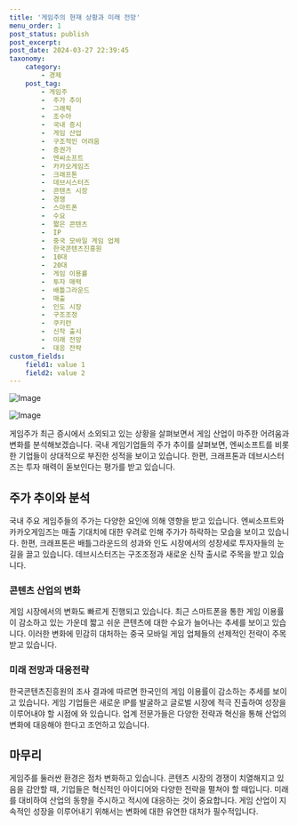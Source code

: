 ```yaml
---
title: '게임주의 현재 상황과 미래 전망'
menu_order: 1
post_status: publish
post_excerpt: 
post_date: 2024-03-27 22:39:45
taxonomy:
    category:
        - 경제
    post_tag:
        - 게임주
        -  주가 추이
        -  그래픽
        -  조수아
        -  국내 증시
        -  게임 산업
        -  구조적인 어려움
        -  증권가
        -  엔씨소프트
        -  카카오게임즈
        -  크래프톤
        -  데브시스터즈
        -  콘텐츠 시장
        -  경쟁
        -  스마트폰
        -  수요
        -  짧은 콘텐츠
        -  IP
        -  중국 모바일 게임 업체
        -  한국콘텐츠진흥원
        -  10대
        -  20대
        -  게임 이용률
        -  투자 매력
        -  배틀그라운드
        -  매출
        -  인도 시장
        -  구조조정
        -  쿠키런
        -  신작 출시
        -  미래 전망
        -  대응 전략
custom_fields:
    field1: value 1
    field2: value 2
---
```


![Image](https://imgnews.pstatic.net/image/008/2024/03/27/0005017460_001_20240327070001051.jpg?type=w647)

![Image](https://imgnews.pstatic.net/image/008/2024/03/27/0005017460_002_20240327070001108.jpg?type=w647)

게임주가 최근 증시에서 소외되고 있는 상황을 살펴보면서 게임 산업이 마주한 어려움과 변화를 분석해보겠습니다. 국내 게임기업들의 주가 추이를 살펴보면, 엔씨소프트를 비롯한 기업들이 상대적으로 부진한 성적을 보이고 있습니다. 한편, 크래프톤과 데브시스터즈는 투자 매력이 돋보인다는 평가를 받고 있습니다.
## 주가 추이와 분석
국내 주요 게임주들의 주가는 다양한 요인에 의해 영향을 받고 있습니다. 엔씨소프트와 카카오게임즈는 매출 기대치에 대한 우려로 인해 주가가 하락하는 모습을 보이고 있습니다. 한편, 크래프톤은 배틀그라운드의 성과와 인도 시장에서의 성장세로 투자자들의 눈길을 끌고 있습니다. 데브시스터즈는 구조조정과 새로운 신작 출시로 주목을 받고 있습니다.
### 콘텐츠 산업의 변화
게임 시장에서의 변화도 빠르게 진행되고 있습니다. 최근 스마트폰을 통한 게임 이용률이 감소하고 있는 가운데 짧고 쉬운 콘텐츠에 대한 수요가 늘어나는 추세를 보이고 있습니다. 이러한 변화에 민감히 대처하는 중국 모바일 게임 업체들의 선제적인 전략이 주목받고 있습니다.
### 미래 전망과 대응전략
한국콘텐츠진흥원의 조사 결과에 따르면 한국인의 게임 이용률이 감소하는 추세를 보이고 있습니다. 게임 기업들은 새로운 IP를 발굴하고 글로벌 시장에 적극 진출하여 성장을 이루어내야 할 시점에 와 있습니다. 업계 전문가들은 다양한 전략과 혁신을 통해 산업의 변화에 대응해야 한다고 조언하고 있습니다.
## 마무리
게임주를 둘러싼 환경은 점차 변화하고 있습니다. 콘텐츠 시장의 경쟁이 치열해지고 있음을 감안할 때, 기업들은 혁신적인 아이디어와 다양한 전략을 펼쳐야 할 때입니다. 미래를 대비하여 산업의 동향을 주시하고 적시에 대응하는 것이 중요합니다. 게임 산업이 지속적인 성장을 이루어내기 위해서는 변화에 대한 유연한 대처가 필수적입니다.
